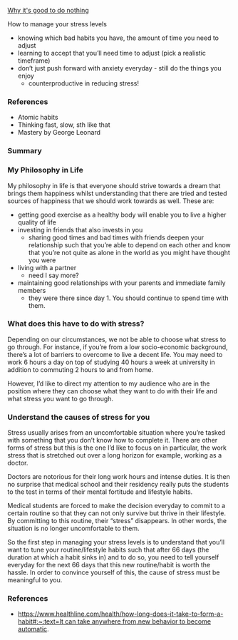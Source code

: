 
[Why it's good to do nothing](https://www.shondaland.com/live/body/a30125041/why-doing-nothing-is-actually-one-of-the-best-things-you-can-do/ )

How to manage your stress levels

- knowing which bad habits you have, the amount of time you need to adjust
- learning to accept that you’ll need time to adjust (pick a realistic timeframe)
- don’t just push forward with anxiety everyday - still do the things you enjoy
    - counterproductive in reducing stress!

### References

- Atomic habits
- Thinking fast, slow, sth like that
- Mastery by George Leonard

### Summary

### My Philosophy in Life

My philosophy in life is that everyone should strive towards a dream that brings them happiness whilst understanding that there are tried and tested sources of happiness that we should work towards as well. These are:

- getting good exercise as a healthy body will enable you to live a higher quality of life
- investing in friends that also invests in you
    - sharing good times and bad times with friends deepen your relationship such that you’re able to depend on each other and know that you’re not quite as alone in the world as you might have thought you were
- living with a partner
    - need I say more?
- maintaining good relationships with your parents and immediate family members
    - they were there since day 1. You should continue to spend time with them.

### What does this have to do with stress?

Depending on our circumstances, we not be able to choose what stress to go through. For instance, if you’re from a low socio-economic background, there’s a lot of barriers to overcome to live a decent life. You may need to work 6 hours a day on top of studying 40 hours a week at university in addition to commuting 2 hours to and from home. 

However, I’d like to direct my attention to my audience who are in the position where they can choose what they want to do with their life and what stress you want to go through.

### Understand the causes of stress for you

Stress usually arises from an uncomfortable situation where you’re tasked with something that you don’t know how to complete it. There are other forms of stress but this is the one I’d like to focus on in particular, the work stress that is stretched out over a long horizon for example, working as a doctor.

Doctors are notorious for their long work hours and intense duties. It is then no surprise that medical school and their residency really puts the students to the test in terms of their mental fortitude and lifestyle habits. 

Medical students are forced to make the decision everyday to commit to a certain routine so that they can not only survive but thrive in their lifestyle. By committing to this routine, their “stress” disappears. In other words, the situation is no longer uncomfortable to them.

So the first step in managing your stress levels is to understand that you’ll want to tune your routine/lifestyle habits such that after 66 days (the duration at which a habit sinks in) and to do so, you need to tell yourself everyday for the next 66 days that this new routine/habit is worth the hassle. In order to convince yourself of this, the cause of stress must be meaningful to you.

### References

- [https://www.healthline.com/health/how-long-does-it-take-to-form-a-habit#:~:text=It can take anywhere from,new behavior to become automatic](https://www.healthline.com/health/how-long-does-it-take-to-form-a-habit#:~:text=It%20can%20take%20anywhere%20from,new%20behavior%20to%20become%20automatic).